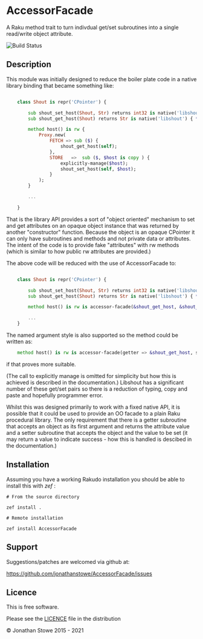 # AccessorFacade

A Raku method trait to turn indivdual get/set subroutines into a single read/write object attribute.

![Build Status](https://github.com/jonathanstowe/AccessorFacade/workflows/CI/badge.svg)

## Description

This module was initially designed to reduce the boiler plate code in
a native library binding that became something like:

```raku

    class Shout is repr('CPointer') {

        sub shout_set_host(Shout, Str) returns int32 is native('libshout') { * }
        sub shout_get_host(Shout) returns Str is native('libshout') { * }

        method host() is rw {
            Proxy.new(
                FETCH => sub ($) {
                    shout_get_host(self);
                },
                STORE   =>  sub ($, $host is copy ) {
                    explicitly-manage($host);
                    shout_set_host(self, $host);
                }
            );
        }

        ...

    }

```

That is the library API provides a sort of "object oriented" mechanism to
set and get attributes on an opaque object instance that was returned
by another "constructor" function. Because the object is an opaque
CPointer it can only have subroutines and methods and not private data or
attributes. The intent of the code is to provide fake "attributes" with
rw methods (which is similar to how public rw attributes are provided.)

The above code will be reduced with the use of AccessorFacade to:

```raku

    class Shout is repr('CPointer') {

        sub shout_set_host(Shout, Str) returns int32 is native('libshout') { * } 
        sub shout_get_host(Shout) returns Str is native('libshout') { * }

        method host() is rw is accessor-facade(&shout_get_host, &shout_set_host) { }

        ...
    }
```

The named argument style is also supported so the method could be written as:

```raku
    method host() is rw is accessor-facade(getter => &shout_get_host, setter => &shout_set_host) { }
```

if that proves more suitable.

(The call to explicitly manage is omitted for simplicity but how this is
achieved is described in the documentation.)  Libshout has a significant
number of these get/set pairs so there is a reduction of typing, copy
and paste and hopefully programmer error.

Whilst this was designed primarily to work with a fixed native API, it
is possible that it could be used to provide an OO facade to a plain
Raku procedural library. The only requirement that there is a getter
subroutine that accepts an object as its first argument and returns the
attribute value and a setter subroutine that accepts the object and the
value to be set (it may return a value to indicate success - how this
is handled is descibed in the documentation.)


## Installation

Assuming you have a working Rakudo installation you should be able to install this with *zef* :

    # From the source directory
   
    zef install .

    # Remote installation

    zef install AccessorFacade

## Support

Suggestions/patches are welcomed via github at:

https://github.com/jonathanstowe/AccessorFacade/issues

## Licence

This is free software.

Please see the [LICENCE](LICENCE) file in the distribution

© Jonathan Stowe 2015 - 2021
